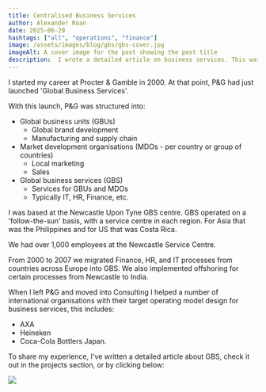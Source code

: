 ```yaml
---
title: Centralised Business Services
author: Alexander Roan
date: 2025-06-29
hashtags: ["all", "operations", "finance"]
image: /assets/images/blog/gbs/gbs-cover.jpg
imageAlt: A cover image for the post showing the post title
description:  I wrote a detailed article on business services. This was inspired by 7 years at P&G rolling out GBS and several client projects consulting on target operating models for business services and outsourcing.
---
```


I started my career at Procter & Gamble in 2000. At that point, P&G had just launched 'Global Business Services'.

With this launch, P&G was structured into:

- Global business units (GBUs)
  - Global brand development
  - Manufacturing and supply chain
- Market development organisations (MDOs - per country or group of countries)
  - Local marketing
  - Sales
- Global business services (GBS)
  - Services for GBUs and MDOs
  - Typically IT, HR, Finance, etc.

I was based at the Newcastle Upon Tyne GBS centre. GBS operated on a 'follow-the-sun' basis, with a service centre in each region. For Asia that was the Philippines and for US that was Costa Rica.

We had over 1,000 employees at the Newcastle Service Centre.

From 2000 to 2007 we migrated Finance, HR, and IT processes from countries across Europe into GBS.  We also implemented offshoring for certain processes from Newcastle to India.

When I left P&G and moved into Consulting I helped a number of international organisations with their target operating model design for business services, this includes:

- AXA
- Heineken
- Coca-Cola Bottlers Japan.

To share my experience, I've written a detailed article about GBS, check it out in the projects section, or by clicking below:

<a href="{{ '/projects/business-services' | url }}"><img src="/assets/images/blog/gbs/gbs-cover.jpg"></a>
